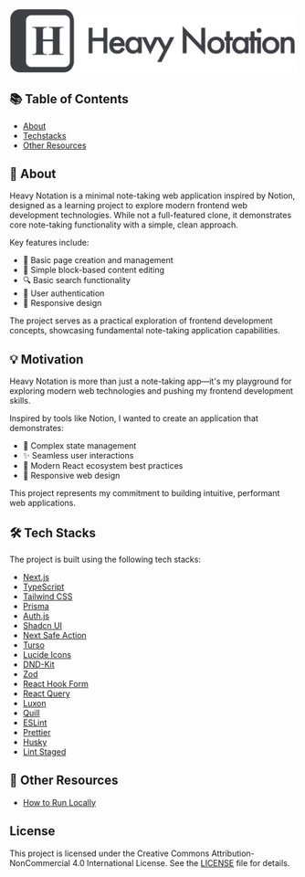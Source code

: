 ![Heavy Notation Logo](./docs/images/logo-text-heavy-notation.png)

## 📚 Table of Contents

- [About](#about)
- [Techstacks](#techstacks)
- [Other Resources](#other-resources)

## 🚀 About

Heavy Notation is a minimal note-taking web application inspired by Notion, designed as a learning project to explore modern frontend web development technologies. While not a full-featured clone, it demonstrates core note-taking functionality with a simple, clean approach.

Key features include:
- 📝 Basic page creation and management
- 🧩 Simple block-based content editing
- 🔍 Basic search functionality
- 🔐 User authentication
- 📱 Responsive design

The project serves as a practical exploration of frontend development concepts, showcasing fundamental note-taking application capabilities.

## 💡 Motivation

Heavy Notation is more than just a note-taking app—it's my playground for exploring modern web technologies and pushing my frontend development skills.

Inspired by tools like Notion, I wanted to create an application that demonstrates:
- 🧩 Complex state management
- ✨ Seamless user interactions
- 🚀 Modern React ecosystem best practices
- 📱 Responsive web design

This project represents my commitment to building intuitive, performant web applications.

## 🛠️ Tech Stacks

The project is built using the following tech stacks:

- [Next.js](https://nextjs.org)
- [TypeScript](https://www.typescriptlang.org)
- [Tailwind CSS](https://tailwindcss.com)
- [Prisma](https://www.prisma.io)
- [Auth.js](https://authjs.dev)
- [Shadcn UI](https://ui.shadcn.com)
- [Next Safe Action](https://next-safe-action.dev)
- [Turso](https://turso.tech)
- [Lucide Icons](https://lucide.dev)
- [DND-Kit](https://dndkit.com)
- [Zod](https://zod.dev)
- [React Hook Form](https://react-hook-form.com)
- [React Query](https://tanstack.com/query/latest)
- [Luxon](https://moment.github.io/luxon)
- [Quill](https://quilljs.com)
- [ESLint](https://eslint.org)
- [Prettier](https://prettier.io)
- [Husky](https://typicode.github.io/husky)
- [Lint Staged](https://github.com/okonet/lint-staged)

## 🌟 Other Resources

- [How to Run Locally](./docs/how-to-run-locally.md)

## License

This project is licensed under the Creative Commons Attribution-NonCommercial 4.0 International License. See the [LICENSE](./LICENSE) file for details.
